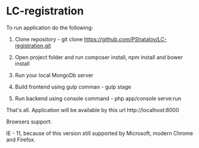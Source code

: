 # LC-registration

To run application do the following:

1) Clone repository - git clone https://github.com/PShatalov/LC-registration.git

2) Open project folder and run composer install, npm install and bower install

3) Run your local MongoDb server

4) Build frontend using gulp comman - gulp stage

5) Run backend using console command - php app/console serve:run

That's all. Application will be available by this url http://localhost:8000

Browsers support:

IE - 11, because of this version still supported by Microsoft, modern Chrome and Firefox.
